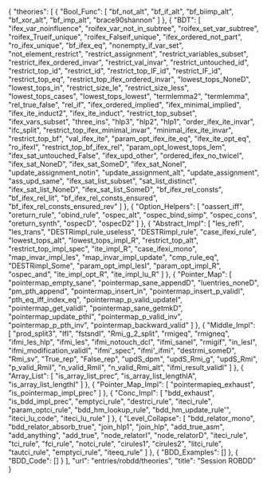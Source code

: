 {
    "theories": [
        {
            "Bool_Func": [
                "bf_not_alt",
                "bf_if_alt",
                "bf_biimp_alt",
                "bf_xor_alt",
                "bf_imp_alt",
                "brace90shannon"
            ]
        },
        {
            "BDT": [
                "ifex_var_noinfluence",
                "roifex_var_not_in_subtree",
                "roifex_set_var_subtree",
                "roifex_Trueif_unique",
                "roifex_Falseif_unique",
                "ifex_ordered_not_part",
                "ro_ifex_unique",
                "bf_ifex_eq",
                "nonempty_if_var_set",
                "not_element_restrict",
                "restrict_assignment",
                "restrict_variables_subset",
                "restrict_ifex_ordered_invar",
                "restrict_val_invar",
                "restrict_untouched_id",
                "restrict_top_id",
                "restrict_id",
                "restrict_top_IF_id",
                "restrict_IF_id",
                "restrict_top_eq",
                "restrict_top_ifex_ordered_invar",
                "lowest_tops_NoneD",
                "lowest_tops_in",
                "restrict_size_le",
                "restrict_size_less",
                "lowest_tops_cases",
                "lowest_tops_lowest",
                "termlemma2",
                "termlemma",
                "rel_true_false",
                "rel_if",
                "ifex_ordered_implied",
                "ifex_minimal_implied",
                "ifex_ite_induct2",
                "ifex_ite_induct",
                "restrict_top_subset",
                "ifex_vars_subset",
                "three_ins",
                "hlp3",
                "hlp2",
                "hlp1",
                "order_ifex_ite_invar",
                "ifc_split",
                "restrict_top_ifex_minimal_invar",
                "minimal_ifex_ite_invar",
                "restrict_top_bf",
                "val_ifex_ite",
                "param_opt_ifex_ite_eq",
                "ifex_ite_opt_eq",
                "ro_ifexI",
                "restrict_top_bf_ifex_rel",
                "param_opt_lowest_tops_lem",
                "ifex_sat_untouched_False",
                "ifex_upd_other",
                "ordered_ifex_no_twiceI",
                "ifex_sat_NoneD",
                "ifex_sat_SomeD",
                "ifex_sat_NoneI",
                "update_assignment_notin",
                "update_assignment_alt",
                "update_assignment",
                "ass_upd_same",
                "ifex_sat_list_subset",
                "sat_list_distinct",
                "ifex_sat_list_NoneD",
                "ifex_sat_list_SomeD",
                "bf_ifex_rel_consts",
                "bf_ifex_rel_lit",
                "bf_ifex_rel_consts_ensured",
                "bf_ifex_rel_consts_ensured_rev"
            ]
        },
        {
            "Option_Helpers": [
                "oassert_iff",
                "oreturn_rule",
                "obind_rule",
                "ospec_alt",
                "ospec_bind_simp",
                "ospec_cons",
                "oreturn_synth",
                "ospecD",
                "ospecD2"
            ]
        },
        {
            "Abstract_Impl": [
                "les_refl",
                "les_trans",
                "DESTRimpl_rule_useless",
                "DESTRimpl_rule",
                "case_ifexi_rule",
                "lowest_tops_alt",
                "lowest_tops_impl_R",
                "restrict_top_alt",
                "restrict_top_impl_spec",
                "ite_impl_R",
                "case_ifexi_mono",
                "map_invar_impl_les",
                "map_invar_impl_update",
                "cmp_rule_eq",
                "DESTRimpl_Some",
                "param_opt_impl_lesI",
                "param_opt_impl_R",
                "ospec_and",
                "ite_impl_opt_R",
                "ite_impl_lu_R"
            ]
        },
        {
            "Pointer_Map": [
                "pointermap_empty_sane",
                "pointermap_sane_appendD",
                "luentries_noneD",
                "pm_pth_append",
                "pointermap_insert_in",
                "pointermap_insert_p_validI",
                "pth_eq_iff_index_eq",
                "pointermap_p_valid_updateI",
                "pointermap_get_validI",
                "pointermap_sane_getmkD",
                "pointermap_update_pthI",
                "pointermap_p_valid_inv",
                "pointermap_p_pth_inv",
                "pointermap_backward_valid"
            ]
        },
        {
            "Middle_Impl": [
                "prod_split3",
                "IfI",
                "fstsndI",
                "Rmi_g_2_split",
                "rmigeq",
                "rmigneq",
                "ifmi_les_hlp",
                "ifmi_les",
                "ifmi_notouch_dcl",
                "ifmi_saneI",
                "rmigif",
                "in_lesI",
                "ifmi_modification_validI",
                "ifmi'_spec",
                "ifmi'_ifmi",
                "destrmi_someD",
                "Rmi_sv",
                "True_rep",
                "False_rep",
                "updS_dpm",
                "updS_Rmi_g",
                "updS_Rmi",
                "p_valid_RmiI",
                "n_valid_RmiI",
                "n_valid_Rmi_alt",
                "ifmi_result_validI"
            ]
        },
        {
            "Array_List": [
                "is_array_list_prec",
                "is_array_list_lengthIA",
                "is_array_list_lengthI"
            ]
        },
        {
            "Pointer_Map_Impl": [
                "pointermapieq_exhaust",
                "is_pointermap_impl_prec"
            ]
        },
        {
            "Conc_Impl": [
                "bdd_exhaust",
                "is_bdd_impl_prec",
                "emptyci_rule",
                "destrci_rule",
                "iteci_rule",
                "param_optci_rule",
                "bdd_hm_lookup_rule",
                "bdd_hm_update_rule'",
                "iteci_lu_code",
                "iteci_lu_rule"
            ]
        },
        {
            "Level_Collapse": [
                "bdd_relator_mono",
                "bdd_relator_absorb_true",
                "join_hlp1",
                "join_hlp",
                "add_true_asm",
                "add_anything",
                "add_true",
                "node_relatorI",
                "node_relatorD",
                "iteci_rule",
                "tci_rule",
                "fci_rule",
                "notci_rule",
                "cirules1",
                "cirules2",
                "litci_rule",
                "tautci_rule",
                "emptyci_rule",
                "iteeq_rule"
            ]
        },
        {
            "BDD_Examples": []
        },
        {
            "BDD_Code": []
        }
    ],
    "url": "entries/robdd/theories",
    "title": "Session ROBDD"
}